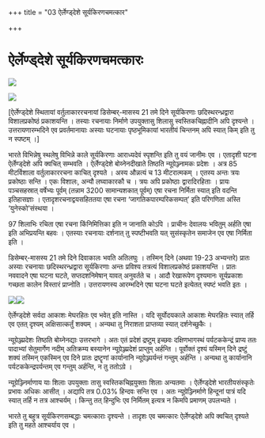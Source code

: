 +++
title = "03 ऐर्लेण्ड्देशे सूर्यकिरणचमत्कार"

+++
# ऐर्लेण्ड्देशे सूर्यकिरणचमत्कारः

![](magazine_images/img-16570847587e.jpg)

![](magazine_images/img-1657084924t.jpg)

\[ऐर्लेण्ड्देशे स्थितायां वर्तुलाकाररचनायां डिसेम्बर्-मासस्य 21 तमे दिने सूर्यकिरणाः छदिस्थरन्ध्रद्वारा विशालप्रकोष्ठं प्रकाशयन्ति । तस्याः रचनायाः निर्माणे उपयुक्तासु शिलासु स्वस्तिकचिह्नादीनि अपि दृश्यन्ते । उत्तरायणारम्भदिने एव प्रवर्तमानायाः अस्याः घटनायाः पृष्ठभूमिकायां भारतीयं चिन्तनम् अपि स्यात् किम् इति तु न स्पष्टम् ।\]

भारते विभिन्नेषु स्थलेषु विभिन्ने काले सूर्यकिरणाः आराध्यदेवं स्पृशन्ति इति तु वयं जानीमः एव । एतादृशी घटना ऐर्लेण्ड्देशे अपि क्वचित् सम्भवति । ऐर्लेण्ड्देशे बोय्नेनदीखाते तिष्ठति न्यूग्रेञ्ज्नामकः प्रदेशः । अत्र 85 मीटर्विशाला वर्तुलाकाररचना काचित् दृश्यते । अस्य औन्नत्यं च 13 मीटरात्मकम् । एतस्य अन्तः त्रयः प्रकोष्ठाः सन्ति । एकः विशालः, अन्यौ लघ्वाकारकौ च । त्रयः अपि प्रकोष्ठाः द्वारादिरहिताः । प्रायः पञ्चसहस्रात् वर्षेभ्यः पूर्वम् (तन्नाम 3200 सामान्यशकात् पूर्वम्) एषा रचना निर्मिता स्यात् इति वदन्ति इतिहासज्ञाः । एतादृशरचनाद्वयसहिततया एषा रचना ‘जागतिकपारम्परिकसम्पत्’ इति परिगणिता अस्ति ‘युनेस्को’संस्थया ।

97 शिलाभिः रचिता एषा रचना किंनिमित्तिका इति न जानाति कोऽपि । प्राचीनः देवालयः भवितुम् अर्हति एषा इति अभिप्रयन्ति बहवः । एतस्याः रचनायाः दर्शनात् तु स्पष्टीभवति यत् सुसंस्कृतेन समाजेन एव एषा निर्मिता इति ।

डिसेम्बर्-मासस्य 21 तमे दिने दिवाकालः भवति अतिलघुः । तस्मिन् दिने (अथवा 19-23 अभ्यन्तरे) प्रातः अस्याः रचनायाः छदिस्थरन्ध्रद्वारा सूर्यकिरणाः अन्तः प्रविश्य तत्रत्यं विशालप्रकोष्ठं प्रकाशयन्ति । प्रातः नववादने एषा घटना घटते, सप्तदशनिमेषान् यावत् अनुवर्तते च । आदौ रेखारूपेण दृश्यमानः सूर्यप्रकाशः गच्छता कालेन विस्तारं प्राप्नोति । उत्तरायणस्य आरम्भदिने एषा घटना घटते इत्येतत् स्पष्टं भवति इतः ।

![](magazine_images/img-1657085030Page20-804x1024.jpg)![](magazine_images/img-1657085065WinterSolstice-1024x683.jpg)











ऐर्लेण्ड्देशे सर्वदा आकाशः मेघरहितः एव भवेत् इति नास्ति । यदि सूर्योदयकाले आकाशः मेघरहितः स्यात् तर्हि एव एतत् दृश्यम् अक्षिसात्कर्तुं शक्यम् । अन्यथा तु निराशता प्राप्तव्या स्यात् दर्शनेच्छुकैः ।

न्यूग्रेञ्ज्प्रदेशः तिष्ठति बोय्नेनद्याः उत्तरभागे । अतः एतं प्रदेशं द्रष्टुम् इच्छवः दक्षिणभागस्थं पर्यटककेन्द्रं प्राप्य ततः पादाभ्यां सेतुमार्गेण नदीम् अतिक्रम्य बस्यानेन न्यूग्रेञ्ज्प्रदेशं प्राप्तुम् अर्हन्ति । पूर्वोक्तं दृश्यं यस्मिन् दिने द्रष्टुं शक्यं तस्मिन् एकस्मिन् एव दिने प्रातः द्रष्टॄणां कार्यानानि न्यूग्रेञ्ज्पर्यन्तं गन्तुम् अर्हन्ति । अन्यथा तु कार्यानानि पर्यटककेन्द्रपर्यन्तम् एव गन्तुम् अर्हन्ति, न तु ततोऽग्रे ।

न्यूग्रेञ्ज्निर्माणाय याः शिलाः उपयुक्ताः तासु स्वस्तिकचिह्नयुक्ताः शिलाः अन्यतमाः । ऐर्लेण्ड्देशे भारतीयसंस्कृतेः प्रभावः अधिकः आसीत् । अद्यापि तत्र 0.03% हिन्दवः सन्ति एव । अतः न्यूग्रेञ्ज्निर्माणे हिन्दूनां पात्रं यदि स्यात् तर्हि न तत्र आश्चर्यम् । किन्तु तत् हिन्दुभिः एव निर्मितम् इत्यत्र न किमपि प्रमाणम् उपलभ्यते ।

भारते तु बहुत्र सूर्यकिरणसम्बद्धाः चमत्काराः दृश्यन्ते । तादृशः एव चमत्कारः ऐर्लेण्ड्देशे अपि क्वचित् दृश्यते इति तु महते आश्चर्याय एव ।
